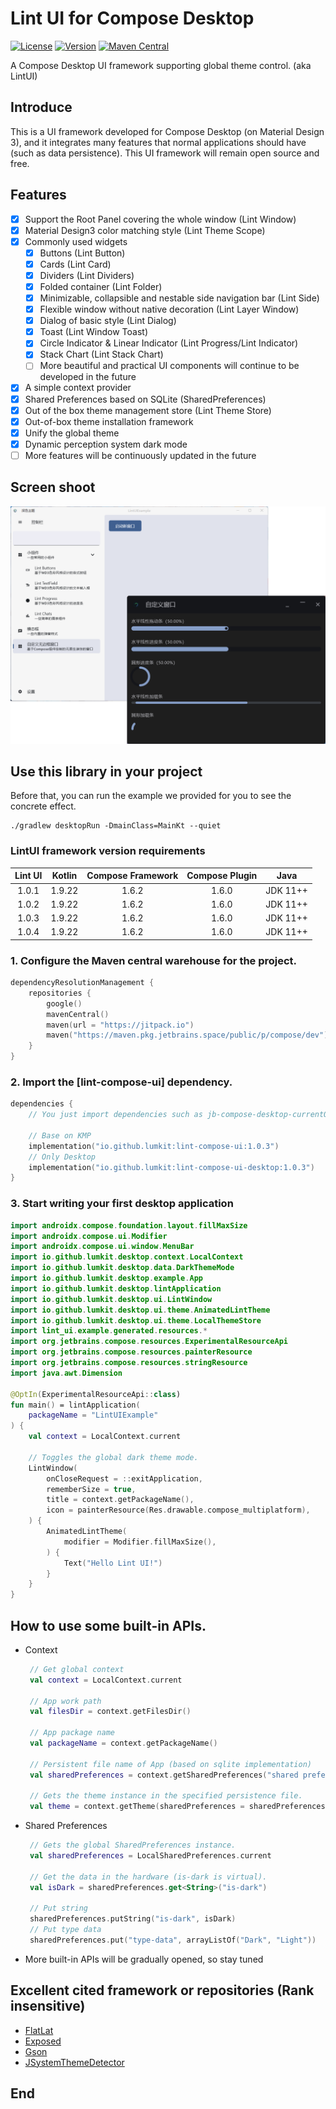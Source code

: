 # Lint UI for Compose Desktop

[![License](https://img.shields.io/github/license/lumkit/lint-ui)](LICENSE)
[![Version](https://img.shields.io/github/v/release/lumkit/lint-ui?include_prereleases)](https://github.com/lumkit/lint-ui/releases)
[![Maven Central](https://img.shields.io/maven-central/v/io.github.lumkit/lint-compose-ui)](https://central.sonatype.com/artifact/io.github.lumkit/lint-compose-ui/)

A Compose Desktop UI framework supporting global theme control. (aka LintUI)

## Introduce

This is a UI framework developed for Compose Desktop (on Material Design 3),
and it integrates many features that normal applications
should have (such as data persistence).
This UI framework will remain open source and free.

## Features

- [x] Support the Root Panel covering the whole window (Lint Window)
- [x] Material Design3 color matching style (Lint Theme Scope)
- [x] Commonly used widgets
    - [x] Buttons (Lint Button)
    - [x] Cards (Lint Card)
    - [x] Dividers (Lint Dividers)
    - [x] Folded container (Lint Folder)
    - [x] Minimizable, collapsible and nestable side navigation bar (Lint Side)
    - [x] Flexible window without native decoration (Lint Layer Window)
    - [x] Dialog of basic style (Lint Dialog)
    - [x] Toast (Lint Window Toast)
    - [x] Circle Indicator & Linear Indicator (Lint Progress/Lint Indicator)
    - [x] Stack Chart (Lint Stack Chart)
    - [ ] More beautiful and practical UI components will continue to be developed in the future
- [x] A simple context provider
- [x] Shared Preferences based on SQLite (SharedPreferences)
- [x] Out of the box theme management store (Lint Theme Store)
- [x] Out-of-box theme installation framework
- [x] Unify the global theme
- [x] Dynamic perception system dark mode
- [ ] More features will be continuously updated in the future

## Screen shoot

![screen-shoot.png](static/img/screen-shoot.png)

## Use this library in your project

Before that, you can run the example we provided for you to see the concrete effect.

```shell
./gradlew desktopRun -DmainClass=MainKt --quiet
```

### LintUI framework version requirements

| Lint UI | Kotlin | Compose Framework | Compose Plugin |   Java   |
|:-------:|:------:|:-----------------:|:--------------:|:--------:|
|  1.0.1  | 1.9.22 |       1.6.2       |     1.6.0      | JDK 11++ |
|  1.0.2  | 1.9.22 |       1.6.2       |     1.6.0      | JDK 11++ |
|  1.0.3  | 1.9.22 |       1.6.2       |     1.6.0      | JDK 11++ |
|  1.0.4  | 1.9.22 |       1.6.2       |     1.6.0      | JDK 11++ |

### 1. Configure the Maven central warehouse for the project.

```kotlin
dependencyResolutionManagement {
    repositories {
        google()
        mavenCentral()
        maven(url = "https://jitpack.io")
        maven("https://maven.pkg.jetbrains.space/public/p/compose/dev")
    }
}
```

### 2. Import the [lint-compose-ui] dependency.

```kotlin
dependencies {
    // You just import dependencies such as jb-compose-desktop-currentOs and jb-compose-components-resources.

    // Base on KMP
    implementation("io.github.lumkit:lint-compose-ui:1.0.3")
    // Only Desktop
    implementation("io.github.lumkit:lint-compose-ui-desktop:1.0.3")
}
```

### 3. Start writing your first desktop application

```kotlin
import androidx.compose.foundation.layout.fillMaxSize
import androidx.compose.ui.Modifier
import androidx.compose.ui.window.MenuBar
import io.github.lumkit.desktop.context.LocalContext
import io.github.lumkit.desktop.data.DarkThemeMode
import io.github.lumkit.desktop.example.App
import io.github.lumkit.desktop.lintApplication
import io.github.lumkit.desktop.ui.LintWindow
import io.github.lumkit.desktop.ui.theme.AnimatedLintTheme
import io.github.lumkit.desktop.ui.theme.LocalThemeStore
import lint_ui.example.generated.resources.*
import org.jetbrains.compose.resources.ExperimentalResourceApi
import org.jetbrains.compose.resources.painterResource
import org.jetbrains.compose.resources.stringResource
import java.awt.Dimension

@OptIn(ExperimentalResourceApi::class)
fun main() = lintApplication(
    packageName = "LintUIExample"
) {
    val context = LocalContext.current

    // Toggles the global dark theme mode.
    LintWindow(
        onCloseRequest = ::exitApplication,
        rememberSize = true,
        title = context.getPackageName(),
        icon = painterResource(Res.drawable.compose_multiplatform),
    ) {
        AnimatedLintTheme(
            modifier = Modifier.fillMaxSize(),
        ) {
            Text("Hello Lint UI!")
        }
    }
}
```

## How to use some built-in APIs.

* Context
   ```kotlin
    // Get global context
    val context = LocalContext.current

    // App work path
    val filesDir = context.getFilesDir()

    // App package name
    val packageName = context.getPackageName()

    // Persistent file name of App (based on sqlite implementation)
    val sharedPreferences = context.getSharedPreferences("shared preference file name")

    // Gets the theme instance in the specified persistence file.
    val theme = context.getTheme(sharedPreferences = sharedPreferences)
   ```
* Shared Preferences
   ```kotlin
    // Gets the global SharedPreferences instance.
    val sharedPreferences = LocalSharedPreferences.current

    // Get the data in the hardware (is-dark is virtual).
    val isDark = sharedPreferences.get<String>("is-dark")

    // Put string
    sharedPreferences.putString("is-dark", isDark)
    // Put type data
    sharedPreferences.put("type-data", arrayListOf("Dark", "Light"))
   ```
* More built-in APIs will be gradually opened, so stay tuned

## Excellent cited framework or repositories (Rank insensitive)

* [FlatLat](https://github.com/JFormDesigner/FlatLaf)
* [Exposed](https://github.com/JetBrains/Exposed)
* [Gson](https://github.com/google/gson)
* [JSystemThemeDetector](https://github.com/Dansoftowner/jSystemThemeDetector)

## End
